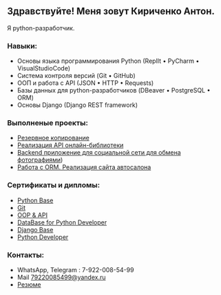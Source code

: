 

## Здравствуйте! Меня зовут Кириченко Антон.
   Я python-разработчик.


### Навыки:
- Основы языка программирования Python (ReplIt • PyCharm • VisualStudioCode)
- Система контроля версий (Git • GitHub)
- ООП и работа с API (JSON • HTTP • Requests)
- Базы данных для python-разработчиков (DBeaver • PostgreSQL • ORM)
- Основы Django (Django REST framework)


### Выполненые проекты:
- [Резервное копирование](https://github.com/AntonTyum/VK-YANDAPI-HOMEWORK)
- [Реализация API онлайн-библиотеки](https://github.com/AntonTyum/HW_CRUD_DRF)
- [Backend приложение для социальной сети для обмена фотографиями](https://github.com/AntonTyum/spd_diplom_netology))
- [Работа с ORM. Реализация сайта автосалона](https://github.com/AntonTyum/Homework_ORM_SHOP/tree/main)
  

### Сертификаты и дипломы:
- [Python Base](https://github.com/AntonTyum/profile_Anton/blob/main/certificate.PythonBase.pdf)
- [Git](https://github.com/AntonTyum/profile_Anton/blob/main/certificateGit.pdf)
- [OOP & API](https://github.com/AntonTyum/profile_Anton/blob/main/certificateOPPendIP.pdf)
- [DataBase for Python Developer](https://github.com/AntonTyum/profile_Anton/blob/main/certificateDatabase%20for%20python.pdf)
- [Django Base](https://github.com/AntonTyum/profile_Anton/blob/main/certificateDjango.pdf)
- [Python Developer](https://github.com/AntonTyum/profile_Anton/blob/main/certificatePython-developer.pdf)


### Контакты: 
 - WhatsApp, Telegram : 7-922-008-54-99
 - Mail 79220085499@yandex.ru
 - [Резюме](https://github.com/AntonTyum/profile_Anton/blob/main/resume.md)
